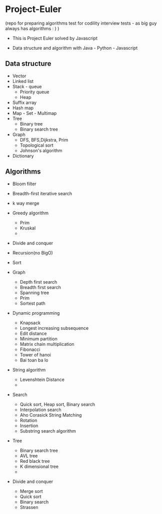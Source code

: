 # Project-Euler
(repo for preparing algorithms test for codility interview tests - as big guy always has algorithms : ) )

+ This is Project Euler solved by Javascript 

+ Data structure and algorithm with Java - Python - Javascript 


## Data structure 
+ Vector
+ Linked list 
+ Stack - queue 
    + Priority queue 
    + Heap 
+ Suffix array 
+ Hash map 
+ Map - Set - Multimap 
+ Tree 
    + Binary tree
    + Binary search tree
+ Graph
    + DFS, BFS,Dijkstra, Prim
    + Topological sort 
    + Johnson's algorithm
+ Dictionary

## Algorithms
+ Bloom filter 
+ Breadth-first iterative search
+ k way merge 
+ Greedy algorithm
    + Prim 
    + Kruskal
    + 
+ Divide and conquer 
+ Recursion(no BigO)
+ Sort
+ Graph 
    + Depth first search 
    + Breadth first search 
    + Spanning tree 
    + Prim 
    + Sortest path 

+ Dynamic programming 
    + Knapsack 
    + Longest increasing subsequence 
    + Edit distance 
    + Minimum partition 
    + Matrix chain multiplication 
    + Fibonacci 
    + Tower of hanoi 
    + Bai toan ba lo 
+ String algorithm 
    + Levenshtein Distance
    + 
+ Search 
    + Quick sort, Heap sort, Binary search 
    + Interpolation search 
    + Aho Corasick String Matching
    + Rotation 
    + Insertion 
    + Substring search algorithm 

+ Tree 
    + Binary search tree
    + AVL tree 
    + Red black tree 
    + K dimensional tree 
    + 


+ Divide and conquer 
    + Merge sort 
    + Quick sort 
    + Binary search 
    + Strassen